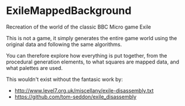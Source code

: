 # ExileMappedBackground
Recreation of the world of the classic BBC Micro game Exile

This is not a game, it simply generates the entire game world using the original data and following the same algorithms.

You can therefore explore how everything is put together, from the procedural generation elements, to what squares are mapped data, and what palettes are used.

This wouldn't exist without the fantasic work by:
- http://www.level7.org.uk/miscellany/exile-disassembly.txt
- https://github.com/tom-seddon/exile_disassembly
